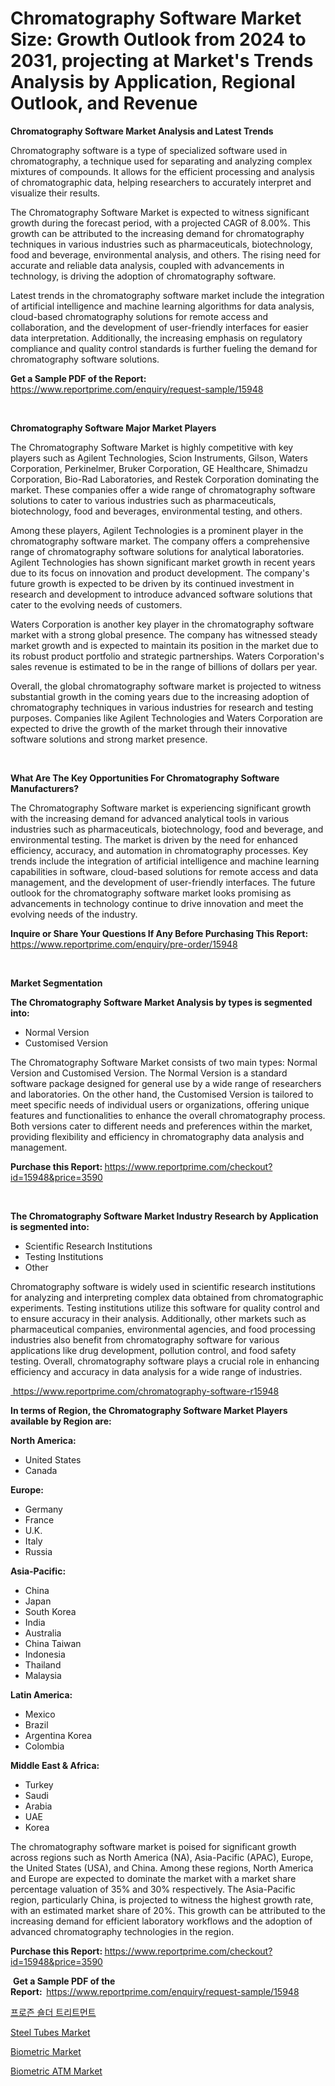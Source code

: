 <p><h1>Chromatography Software Market Size: Growth Outlook from 2024 to 2031, projecting at Market's Trends Analysis by Application, Regional Outlook, and Revenue</h1></p><p><strong>Chromatography Software Market Analysis and Latest Trends</strong></p>
<p><p>Chromatography software is a type of specialized software used in chromatography, a technique used for separating and analyzing complex mixtures of compounds. It allows for the efficient processing and analysis of chromatographic data, helping researchers to accurately interpret and visualize their results.</p><p>The Chromatography Software Market is expected to witness significant growth during the forecast period, with a projected CAGR of 8.00%. This growth can be attributed to the increasing demand for chromatography techniques in various industries such as pharmaceuticals, biotechnology, food and beverage, environmental analysis, and others. The rising need for accurate and reliable data analysis, coupled with advancements in technology, is driving the adoption of chromatography software.</p><p>Latest trends in the chromatography software market include the integration of artificial intelligence and machine learning algorithms for data analysis, cloud-based chromatography solutions for remote access and collaboration, and the development of user-friendly interfaces for easier data interpretation. Additionally, the increasing emphasis on regulatory compliance and quality control standards is further fueling the demand for chromatography software solutions.</p></p>
<p><strong>Get a Sample PDF of the Report:&nbsp;</strong> <a href="https://www.reportprime.com/enquiry/request-sample/15948">https://www.reportprime.com/enquiry/request-sample/15948</a></p>
<p>&nbsp;</p>
<p><strong>Chromatography Software Major Market Players</strong></p>
<p><p>The Chromatography Software Market is highly competitive with key players such as Agilent Technologies, Scion Instruments, Gilson, Waters Corporation, Perkinelmer, Bruker Corporation, GE Healthcare, Shimadzu Corporation, Bio-Rad Laboratories, and Restek Corporation dominating the market. These companies offer a wide range of chromatography software solutions to cater to various industries such as pharmaceuticals, biotechnology, food and beverages, environmental testing, and others.</p><p>Among these players, Agilent Technologies is a prominent player in the chromatography software market. The company offers a comprehensive range of chromatography software solutions for analytical laboratories. Agilent Technologies has shown significant market growth in recent years due to its focus on innovation and product development. The company's future growth is expected to be driven by its continued investment in research and development to introduce advanced software solutions that cater to the evolving needs of customers.</p><p>Waters Corporation is another key player in the chromatography software market with a strong global presence. The company has witnessed steady market growth and is expected to maintain its position in the market due to its robust product portfolio and strategic partnerships. Waters Corporation's sales revenue is estimated to be in the range of billions of dollars per year.</p><p>Overall, the global chromatography software market is projected to witness substantial growth in the coming years due to the increasing adoption of chromatography techniques in various industries for research and testing purposes. Companies like Agilent Technologies and Waters Corporation are expected to drive the growth of the market through their innovative software solutions and strong market presence.</p></p>
<p>&nbsp;</p>
<p><strong>What Are The Key Opportunities For Chromatography Software Manufacturers?</strong></p>
<p><p>The Chromatography Software market is experiencing significant growth with the increasing demand for advanced analytical tools in various industries such as pharmaceuticals, biotechnology, food and beverage, and environmental testing. The market is driven by the need for enhanced efficiency, accuracy, and automation in chromatography processes. Key trends include the integration of artificial intelligence and machine learning capabilities in software, cloud-based solutions for remote access and data management, and the development of user-friendly interfaces. The future outlook for the chromatography software market looks promising as advancements in technology continue to drive innovation and meet the evolving needs of the industry.</p></p>
<p><strong>Inquire or Share Your Questions If Any Before Purchasing This Report:</strong> <a href="https://www.reportprime.com/enquiry/pre-order/15948">https://www.reportprime.com/enquiry/pre-order/15948</a></p>
<p>&nbsp;</p>
<p><strong>Market Segmentation</strong></p>
<p><strong>The Chromatography Software Market Analysis by types is segmented into:</strong></p>
<p><ul><li>Normal Version</li><li>Customised Version</li></ul></p>
<p><p>The Chromatography Software Market consists of two main types: Normal Version and Customised Version. The Normal Version is a standard software package designed for general use by a wide range of researchers and laboratories. On the other hand, the Customised Version is tailored to meet specific needs of individual users or organizations, offering unique features and functionalities to enhance the overall chromatography process. Both versions cater to different needs and preferences within the market, providing flexibility and efficiency in chromatography data analysis and management.</p></p>
<p><strong>Purchase this Report:&nbsp;</strong><a href="https://www.reportprime.com/checkout?id=15948&price=3590">https://www.reportprime.com/checkout?id=15948&price=3590</a></p>
<p>&nbsp;</p>
<p><strong>The Chromatography Software Market Industry Research by Application is segmented into:</strong></p>
<p><ul><li>Scientific Research Institutions</li><li>Testing Institutions</li><li>Other</li></ul></p>
<p><p>Chromatography software is widely used in scientific research institutions for analyzing and interpreting complex data obtained from chromatographic experiments. Testing institutions utilize this software for quality control and to ensure accuracy in their analysis. Additionally, other markets such as pharmaceutical companies, environmental agencies, and food processing industries also benefit from chromatography software for various applications like drug development, pollution control, and food safety testing. Overall, chromatography software plays a crucial role in enhancing efficiency and accuracy in data analysis for a wide range of industries.</p></p>
<p><a href="https://www.reportprime.com/chromatography-software-r15948">&nbsp;https://www.reportprime.com/chromatography-software-r15948</a></p>
<p><strong>In terms of Region, the Chromatography Software Market Players available by Region are:</strong></p>
<p>
    <p> <strong> North America: </strong>
        <ul>
            <li>United States</li>
            <li>Canada</li>
        </ul>
        </p> 
    <p> <strong> Europe: </strong>
        <ul>
            <li>Germany</li>
            <li>France</li>
            <li>U.K.</li>
            <li>Italy</li>
            <li>Russia</li>
        </ul>
        </p> 
    <p> <strong> Asia-Pacific: </strong>
        <ul>
            <li>China</li>
            <li>Japan</li>
            <li>South Korea</li>
            <li>India</li>
            <li>Australia</li>
            <li>China Taiwan</li>
            <li>Indonesia</li>
            <li>Thailand</li>
            <li>Malaysia</li>
        </ul>
        </p> 
    <p> <strong> Latin America: </strong>
        <ul>
            <li>Mexico</li>
            <li>Brazil</li>
            <li>Argentina Korea</li>
            <li>Colombia</li>
        </ul>
        </p> 
    <p> <strong> Middle East & Africa: </strong>
        <ul>
            <li>Turkey</li>
            <li>Saudi</li>
            <li>Arabia</li>
            <li>UAE</li>
            <li>Korea</li>
        </ul>
    </p>
    </p>
<p><p>The chromatography software market is poised for significant growth across regions such as North America (NA), Asia-Pacific (APAC), Europe, the United States (USA), and China. Among these regions, North America and Europe are expected to dominate the market with a market share percentage valuation of 35% and 30% respectively. The Asia-Pacific region, particularly China, is projected to witness the highest growth rate, with an estimated market share of 20%. This growth can be attributed to the increasing demand for efficient laboratory workflows and the adoption of advanced chromatography technologies in the region.</p></p>
<p><strong>Purchase this Report: </strong><a href="https://www.reportprime.com/checkout?id=15948&price=3590">https://www.reportprime.com/checkout?id=15948&price=3590</a></p>
<p>&nbsp;<strong>Get a Sample PDF of the Report:&nbsp;&nbsp;</strong><a href="https://www.reportprime.com/enquiry/request-sample/15948">https://www.reportprime.com/enquiry/request-sample/15948</a></p>
<p><strong></strong></p>
<p><p><a href="https://github.com/JonHarrtis67676y/Market-Research-Report-List-1/blob/main/608562023816.md">프로즌 숄더 트리트먼트</a></p><p><a href="https://issuu.com/reportprime-2/docs/steel-tubes-market-size-2030.pptx">Steel Tubes Market</a></p><p><a href="https://github.com/timeliteaut/Market-Research-Report-List-2/blob/main/biometric-market.md">Biometric Market</a></p><p><a href="https://github.com/seekum/Market-Research-Report-List-2/blob/main/biometric-atm-market.md">Biometric ATM Market</a></p></p>